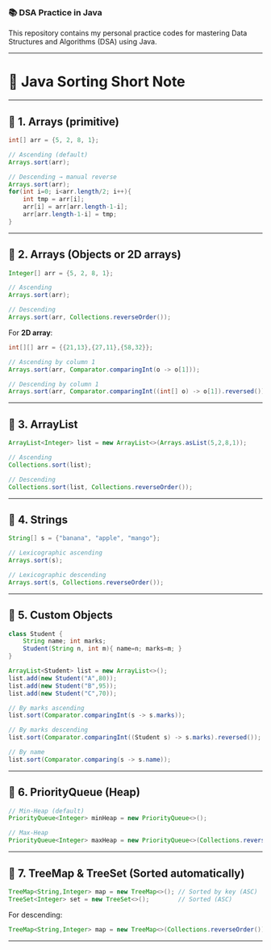 ### 📚 DSA Practice in Java
This repository contains my personal practice codes for mastering Data Structures and Algorithms (DSA) using Java.

---

# 📘 Java Sorting Short Note

---

## 🔹 1. Arrays (primitive)

```java
int[] arr = {5, 2, 8, 1};

// Ascending (default)
Arrays.sort(arr);

// Descending → manual reverse
Arrays.sort(arr);
for(int i=0; i<arr.length/2; i++){
    int tmp = arr[i];
    arr[i] = arr[arr.length-1-i];
    arr[arr.length-1-i] = tmp;
}
```
---

## 🔹 2. Arrays (Objects or 2D arrays)

```java
Integer[] arr = {5, 2, 8, 1};

// Ascending
Arrays.sort(arr);

// Descending
Arrays.sort(arr, Collections.reverseOrder());
```

For **2D array**:

```java
int[][] arr = {{21,13},{27,11},{58,32}};

// Ascending by column 1
Arrays.sort(arr, Comparator.comparingInt(o -> o[1]));

// Descending by column 1
Arrays.sort(arr, Comparator.comparingInt((int[] o) -> o[1]).reversed());
```
---

## 🔹 3. ArrayList

```java
ArrayList<Integer> list = new ArrayList<>(Arrays.asList(5,2,8,1));

// Ascending
Collections.sort(list);

// Descending
Collections.sort(list, Collections.reverseOrder());
```

---

## 🔹 4. Strings

```java
String[] s = {"banana", "apple", "mango"};

// Lexicographic ascending
Arrays.sort(s);

// Lexicographic descending
Arrays.sort(s, Collections.reverseOrder());
```

---

## 🔹 5. Custom Objects

```java
class Student {
    String name; int marks;
    Student(String n, int m){ name=n; marks=m; }
}

ArrayList<Student> list = new ArrayList<>();
list.add(new Student("A",80));
list.add(new Student("B",95));
list.add(new Student("C",70));

// By marks ascending
list.sort(Comparator.comparingInt(s -> s.marks));

// By marks descending
list.sort(Comparator.comparingInt((Student s) -> s.marks).reversed());

// By name
list.sort(Comparator.comparing(s -> s.name));
```

---

## 🔹 6. PriorityQueue (Heap)

```java
// Min-Heap (default)
PriorityQueue<Integer> minHeap = new PriorityQueue<>();

// Max-Heap
PriorityQueue<Integer> maxHeap = new PriorityQueue<>(Collections.reverseOrder());
```
---

## 🔹 7. TreeMap & TreeSet (Sorted automatically)

```java
TreeMap<String,Integer> map = new TreeMap<>(); // Sorted by key (ASC)
TreeSet<Integer> set = new TreeSet<>();        // Sorted (ASC)
```

 For descending:

```java
TreeMap<String,Integer> map = new TreeMap<>(Collections.reverseOrder());
```

---

